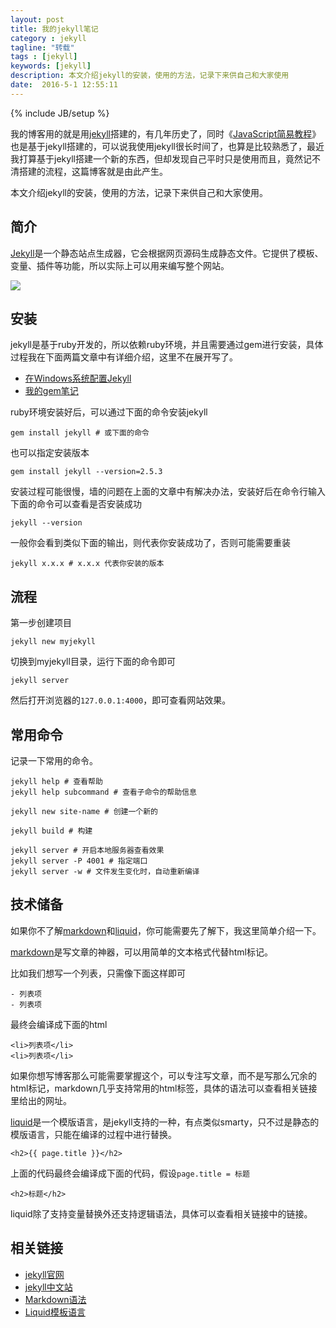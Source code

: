```yaml
---
layout: post
title: 我的jekyll笔记
category : jekyll
tagline: "转载"
tags : [jekyll]
keywords: [jekyll]
description: 本文介绍jekyll的安装，使用的方法，记录下来供自己和大家使用
date:  2016-5-1 12:55:11
---
```

{% include JB/setup %}

我的博客用的就是用[jekyll][1]搭建的，有几年历史了，同时《[JavaScript简易教程](http://yanhaijing.com/basejs/)》也是基于jekyll搭建的，可以说我使用jekyll很长时间了，也算是比较熟悉了，最近我打算基于jekyll搭建一个新的东西，但却发现自己平时只是使用而且，竟然记不清搭建的流程，这篇博客就是由此产生。

本文介绍jekyll的安装，使用的方法，记录下来供自己和大家使用。

## 简介
[Jekyll][1]是一个静态站点生成器，它会根据网页源码生成静态文件。它提供了模板、变量、插件等功能，所以实际上可以用来编写整个网站。

![]({{BLOG_IMG}}217.png)

## 安装
jekyll是基于ruby开发的，所以依赖ruby环境，并且需要通过gem进行安装，具体过程我在下面两篇文章中有详细介绍，这里不在展开写了。

- [在Windows系统配置Jekyll](http://yanhaijing.com/jekyll/2011/12/30/run-jekyll-on-window/)
- [我的gem笔记](http://yanhaijing.com/tool/2015/08/25/my-gem-note/)

ruby环境安装好后，可以通过下面的命令安装jekyll

	gem install jekyll # 或下面的命令

也可以指定安装版本

	gem install jekyll --version=2.5.3

安装过程可能很慢，墙的问题在上面的文章中有解决办法，安装好后在命令行输入下面的命令可以查看是否安装成功

	jekyll --version

一般你会看到类似下面的输出，则代表你安装成功了，否则可能需要重装

	jekyll x.x.x # x.x.x 代表你安装的版本

## 流程
第一步创建项目

	jekyll new myjekyll

切换到myjekyll目录，运行下面的命令即可

	jekyll server

然后打开浏览器的`127.0.0.1:4000`，即可查看网站效果。

## 常用命令
记录一下常用的命令。

	jekyll help # 查看帮助
	jekyll help subcommand # 查看子命令的帮助信息

	jekyll new site-name # 创建一个新的

	jekyll build # 构建

	jekyll server # 开启本地服务器查看效果
	jekyll server -P 4001 # 指定端口
	jekyll server -w # 文件发生变化时，自动重新编译

## 技术储备
如果你不了解[markdown][2]和[liquid][3]，你可能需要先了解下，我这里简单介绍一下。

[markdown][2]是写文章的神器，可以用简单的文本格式代替html标记。

比如我们想写一个列表，只需像下面这样即可

	- 列表项
	- 列表项

最终会编译成下面的html

	<li>列表项</li>
	<li>列表项</li>

如果你想写博客那么可能需要掌握这个，可以专注写文章，而不是写那么冗余的html标记，markdown几乎支持常用的html标签，具体的语法可以查看相关链接里给出的网址。

[liquid][3]是一个模版语言，是jekyll支持的一种，有点类似smarty，只不过是静态的模版语言，只能在编译的过程中进行替换。

	<h2>{{ page.title }}</h2>

上面的代码最终会编译成下面的代码，假设`page.title = 标题`

	<h2>标题</h2>

liquid除了支持变量替换外还支持逻辑语法，具体可以查看相关链接中的链接。

## 相关链接
- [jekyll官网][1]
- [jekyll中文站](http://jekyllcn.com/)
- [Markdown语法][2]
- [Liquid模板语言][3]

[1]: http://jekyllrb.com/
[2]: http://wowubuntu.com/markdown/
[3]: https://github.com/shopify/liquid/wiki/liquid-for-designers
